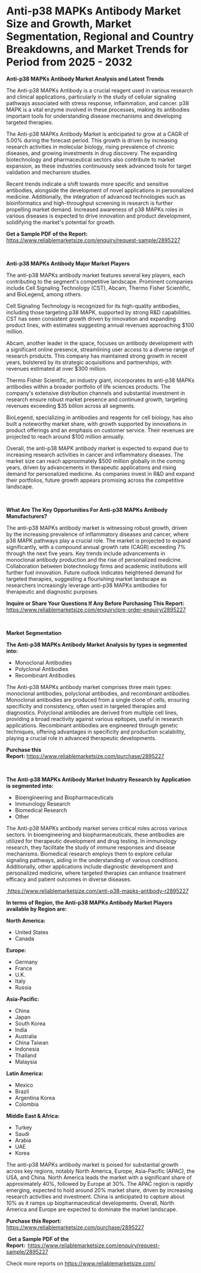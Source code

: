 <p><h1>Anti-p38 MAPKs Antibody Market Size and Growth, Market Segmentation, Regional and Country Breakdowns, and Market Trends for Period from 2025 -  2032</h1></p><p><strong>Anti-p38 MAPKs Antibody Market Analysis and Latest Trends</strong></p>
<p><p>The Anti-p38 MAPKs Antibody is a crucial reagent used in various research and clinical applications, particularly in the study of cellular signaling pathways associated with stress response, inflammation, and cancer. p38 MAPK is a vital enzyme involved in these processes, making its antibodies important tools for understanding disease mechanisms and developing targeted therapies.</p><p>The Anti-p38 MAPKs Antibody Market is anticipated to grow at a CAGR of 5.00% during the forecast period. This growth is driven by increasing research activities in molecular biology, rising prevalence of chronic diseases, and growing investments in drug discovery. The expanding biotechnology and pharmaceutical sectors also contribute to market expansion, as these industries continuously seek advanced tools for target validation and mechanism studies.</p><p>Recent trends indicate a shift towards more specific and sensitive antibodies, alongside the development of novel applications in personalized medicine. Additionally, the integration of advanced technologies such as bioinformatics and high-throughput screening in research is further propelling market demand. Increased awareness of p38 MAPKs roles in various diseases is expected to drive innovation and product development, solidifying the market's potential for growth.</p></p>
<p><strong>Get a Sample PDF of the Report:&nbsp;</strong> <a href="https://www.reliablemarketsize.com/enquiry/request-sample/2895227?utm_campaign=3445&utm_medium=2&utm_source=Github&utm_content=ia&utm_term=15032025&utm_id=anti-p38-mapks-antibody">https://www.reliablemarketsize.com/enquiry/request-sample/2895227</a></p>
<p>&nbsp;</p>
<p><strong>Anti-p38 MAPKs Antibody Major Market Players</strong></p>
<p><p>The anti-p38 MAPKs antibody market features several key players, each contributing to the segment's competitive landscape. Prominent companies include Cell Signaling Technology (CST), Abcam, Thermo Fisher Scientific, and BioLegend, among others.</p><p>Cell Signaling Technology is recognized for its high-quality antibodies, including those targeting p38 MAPK, supported by strong R&D capabilities. CST has seen consistent growth driven by innovation and expanding product lines, with estimates suggesting annual revenues approaching $100 million.</p><p>Abcam, another leader in the space, focuses on antibody development with a significant online presence, streamlining user access to a diverse range of research products. This company has maintained strong growth in recent years, bolstered by its strategic acquisitions and partnerships, with revenues estimated at over $300 million.</p><p>Thermo Fisher Scientific, an industry giant, incorporates its anti-p38 MAPKs antibodies within a broader portfolio of life sciences products. The company's extensive distribution channels and substantial investment in research ensure robust market presence and continued growth, targeting revenues exceeding $35 billion across all segments.</p><p>BioLegend, specializing in antibodies and reagents for cell biology, has also built a noteworthy market share, with growth supported by innovations in product offerings and an emphasis on customer service. Their revenues are projected to reach around $100 million annually.</p><p>Overall, the anti-p38 MAPK antibody market is expected to expand due to increasing research activities in cancer and inflammatory diseases. The market size can reach approximately $500 million globally in the coming years, driven by advancements in therapeutic applications and rising demand for personalized medicine. As companies invest in R&D and expand their portfolios, future growth appears promising across the competitive landscape.</p></p>
<p>&nbsp;</p>
<p><strong>What Are The Key Opportunities For Anti-p38 MAPKs Antibody Manufacturers?</strong></p>
<p><p>The anti-p38 MAPKs antibody market is witnessing robust growth, driven by the increasing prevalence of inflammatory diseases and cancer, where p38 MAPK pathways play a crucial role. The market is projected to expand significantly, with a compound annual growth rate (CAGR) exceeding 7% through the next five years. Key trends include advancements in monoclonal antibody production and the rise of personalized medicine. Collaboration between biotechnology firms and academic institutions will further fuel innovation. Future outlook indicates heightened demand for targeted therapies, suggesting a flourishing market landscape as researchers increasingly leverage anti-p38 MAPKs antibodies for therapeutic and diagnostic purposes.</p></p>
<p><strong>Inquire or Share Your Questions If Any Before Purchasing This Report:</strong> <a href="https://www.reliablemarketsize.com/enquiry/pre-order-enquiry/2895227?utm_campaign=3445&utm_medium=2&utm_source=Github&utm_content=ia&utm_term=15032025&utm_id=anti-p38-mapks-antibody">https://www.reliablemarketsize.com/enquiry/pre-order-enquiry/2895227</a></p>
<p>&nbsp;</p>
<p><strong>Market Segmentation</strong></p>
<p><strong>The Anti-p38 MAPKs Antibody Market Analysis by types is segmented into:</strong></p>
<p><ul><li>Monoclonal Antibodies</li><li>Polyclonal Antibodies</li><li>Recombinant Antibodies</li></ul></p>
<p><p>The Anti-p38 MAPKs antibody market comprises three main types: monoclonal antibodies, polyclonal antibodies, and recombinant antibodies. Monoclonal antibodies are produced from a single clone of cells, ensuring specificity and consistency, often used in targeted therapies and diagnostics. Polyclonal antibodies are derived from multiple cell lines, providing a broad reactivity against various epitopes, useful in research applications. Recombinant antibodies are engineered through genetic techniques, offering advantages in specificity and production scalability, playing a crucial role in advanced therapeutic developments.</p></p>
<p><strong>Purchase this Report:&nbsp;</strong><a href="https://www.reliablemarketsize.com/purchase/2895227?utm_campaign=3445&utm_medium=2&utm_source=Github&utm_content=ia&utm_term=15032025&utm_id=anti-p38-mapks-antibody">https://www.reliablemarketsize.com/purchase/2895227</a></p>
<p>&nbsp;</p>
<p><strong>The Anti-p38 MAPKs Antibody Market Industry Research by Application is segmented into:</strong></p>
<p><ul><li>Bioengineering and Biopharmaceuticals</li><li>Immunology Research</li><li>Biomedical Research</li><li>Other</li></ul></p>
<p><p>The Anti-p38 MAPKs antibody market serves critical roles across various sectors. In bioengineering and biopharmaceuticals, these antibodies are utilized for therapeutic development and drug testing. In immunology research, they facilitate the study of immune responses and disease mechanisms. Biomedical research employs them to explore cellular signaling pathways, aiding in the understanding of various conditions. Additionally, other applications include diagnostic development and personalized medicine, where targeted therapies can enhance treatment efficacy and patient outcomes in diverse diseases.</p></p>
<p><a href="https://www.reliablemarketsize.com/anti-p38-mapks-antibody-r2895227?utm_campaign=3445&utm_medium=2&utm_source=Github&utm_content=ia&utm_term=15032025&utm_id=anti-p38-mapks-antibody">&nbsp;https://www.reliablemarketsize.com/anti-p38-mapks-antibody-r2895227</a></p>
<p><strong>In terms of Region, the Anti-p38 MAPKs Antibody Market Players available by Region are:</strong></p>
<p>
    <p> <strong> North America: </strong>
        <ul>
            <li>United States</li>
            <li>Canada</li>
        </ul>
        </p> 
    <p> <strong> Europe: </strong>
        <ul>
            <li>Germany</li>
            <li>France</li>
            <li>U.K.</li>
            <li>Italy</li>
            <li>Russia</li>
        </ul>
        </p> 
    <p> <strong> Asia-Pacific: </strong>
        <ul>
            <li>China</li>
            <li>Japan</li>
            <li>South Korea</li>
            <li>India</li>
            <li>Australia</li>
            <li>China Taiwan</li>
            <li>Indonesia</li>
            <li>Thailand</li>
            <li>Malaysia</li>
        </ul>
        </p> 
    <p> <strong> Latin America: </strong>
        <ul>
            <li>Mexico</li>
            <li>Brazil</li>
            <li>Argentina Korea</li>
            <li>Colombia</li>
        </ul>
        </p> 
    <p> <strong> Middle East & Africa: </strong>
        <ul>
            <li>Turkey</li>
            <li>Saudi</li>
            <li>Arabia</li>
            <li>UAE</li>
            <li>Korea</li>
        </ul>
    </p>
    </p>
<p><p>The anti-p38 MAPKs antibody market is poised for substantial growth across key regions, notably North America, Europe, Asia-Pacific (APAC), the USA, and China. North America leads the market with a significant share of approximately 40%, followed by Europe at 30%. The APAC region is rapidly emerging, expected to hold around 20% market share, driven by increasing research activities and investment. China is anticipated to capture about 10% as it ramps up biopharmaceutical developments. Overall, North America and Europe are expected to dominate the market landscape.</p></p>
<p><strong>Purchase this Report: </strong><a href="https://www.reliablemarketsize.com/purchase/2895227?utm_campaign=3445&utm_medium=2&utm_source=Github&utm_content=ia&utm_term=15032025&utm_id=anti-p38-mapks-antibody">https://www.reliablemarketsize.com/purchase/2895227</a></p>
<p>&nbsp;<strong>Get a Sample PDF of the Report:&nbsp;&nbsp;</strong><a href="https://www.reliablemarketsize.com/enquiry/request-sample/2895227?utm_campaign=3445&utm_medium=2&utm_source=Github&utm_content=ia&utm_term=15032025&utm_id=anti-p38-mapks-antibody">https://www.reliablemarketsize.com/enquiry/request-sample/2895227</a></p>
<p><strong></strong></p>
<p>Check more reports on <a href="https://www.reliablemarketsize.com/?utm_campaign=3445&utm_medium=2&utm_source=Github&utm_content=ia&utm_term=15032025&utm_id=anti-p38-mapks-antibody">https://www.reliablemarketsize.com/</a></p>